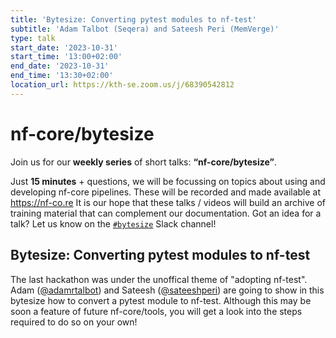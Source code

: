 ```yaml
---
title: 'Bytesize: Converting pytest modules to nf-test'
subtitle: 'Adam Talbot (Seqera) and Sateesh Peri (MemVerge)'
type: talk
start_date: '2023-10-31'
start_time: '13:00+02:00'
end_date: '2023-10-31'
end_time: '13:30+02:00'
location_url: https://kth-se.zoom.us/j/68390542812
---
```


# nf-core/bytesize

Join us for our **weekly series** of short talks: **“nf-core/bytesize”**.

Just **15 minutes** + questions, we will be focussing on topics about using and developing nf-core pipelines.
These will be recorded and made available at <https://nf-co.re>
It is our hope that these talks / videos will build an archive of training material that can complement our documentation. Got an idea for a talk? Let us know on the [`#bytesize`](https://nfcore.slack.com/channels/bytesize) Slack channel!

## Bytesize: Converting pytest modules to nf-test

The last hackathon was under the unoffical theme of "adopting nf-test". Adam ([@adamrtalbot](https://github.com/adamrtalbot)) and Sateesh ([@sateeshperi](https://github.com/sateeshperi)) are going to show in this bytesize how to convert a pytest module to nf-test. Although this may be soon a feature of future nf-core/tools, you will get a look into the steps required to do so on your own!
